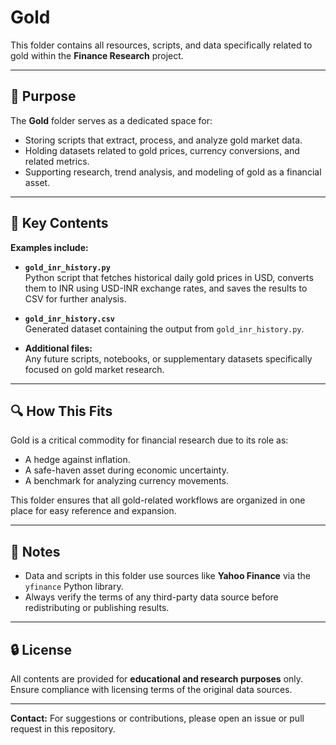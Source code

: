 # Gold

This folder contains all resources, scripts, and data specifically related to gold within the **Finance Research** project.

---

## 📂 Purpose

The **Gold** folder serves as a dedicated space for:
- Storing scripts that extract, process, and analyze gold market data.
- Holding datasets related to gold prices, currency conversions, and related metrics.
- Supporting research, trend analysis, and modeling of gold as a financial asset.

---

## 📁 Key Contents

**Examples include:**

- **`gold_inr_history.py`**  
  Python script that fetches historical daily gold prices in USD, converts them to INR using USD-INR exchange rates, and saves the results to CSV for further analysis.

- **`gold_inr_history.csv`**  
  Generated dataset containing the output from `gold_inr_history.py`.

- **Additional files:**  
  Any future scripts, notebooks, or supplementary datasets specifically focused on gold market research.

---

## 🔍 How This Fits

Gold is a critical commodity for financial research due to its role as:
- A hedge against inflation.
- A safe-haven asset during economic uncertainty.
- A benchmark for analyzing currency movements.

This folder ensures that all gold-related workflows are organized in one place for easy reference and expansion.

---

## 📌 Notes

- Data and scripts in this folder use sources like **Yahoo Finance** via the `yfinance` Python library.
- Always verify the terms of any third-party data source before redistributing or publishing results.

---

## 🔒 License

All contents are provided for **educational and research purposes** only.  
Ensure compliance with licensing terms of the original data sources.

---

**Contact:** For suggestions or contributions, please open an issue or pull request in this repository.

